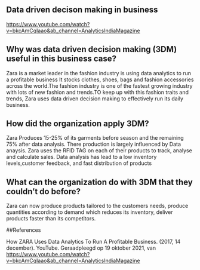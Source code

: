 
## Data driven decison making in business


https://www.youtube.com/watch?v=bkcAmCqIaao&ab_channel=AnalyticsIndiaMagazine




## Why was data driven decision making (3DM) useful in this business case?

Zara is a market leader in the fashion industry is using data analytics to run a profitable business
It stocks clothes, shoes, bags and fashion accessories across the world.The fashion industry is one of the fastest growing industry with lots of new fashion and trends.TO keep up with this fashion traits and trends, Zara uses data driven decision making to effectively run its daily business. 



## How did the organization apply 3DM?

Zara Produces 15-25% of its garments before season and the remaining 75% after data analysis. There production is largely influenced by Data anaysis. Zara uses the RFID TAG on each of their products to track, analyse and calculate sales. Data analysis has lead to a low inventory levels,customer feedback, and fast distribution of products



## What can the organization do with 3DM that they couldn’t do before?

Zara can now produce products tailored to the customers needs, produce quantities according to demand which reduces its inventory, deliver products faster than its competitors.

##References

How ZARA Uses Data Analytics To Run A Profitable Business. (2017, 14 december). YouTube. Geraadpleegd op 19 oktober 2021, van https://www.youtube.com/watch?v=bkcAmCqIaao&ab_channel=AnalyticsIndiaMagazine








